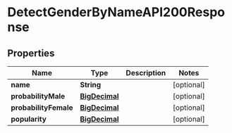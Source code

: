 

# DetectGenderByNameAPI200Response

## Properties

Name | Type | Description | Notes
------------ | ------------- | ------------- | -------------
**name** | **String** |  |  [optional]
**probabilityMale** | [**BigDecimal**](BigDecimal.md) |  |  [optional]
**probabilityFemale** | [**BigDecimal**](BigDecimal.md) |  |  [optional]
**popularity** | [**BigDecimal**](BigDecimal.md) |  |  [optional]




